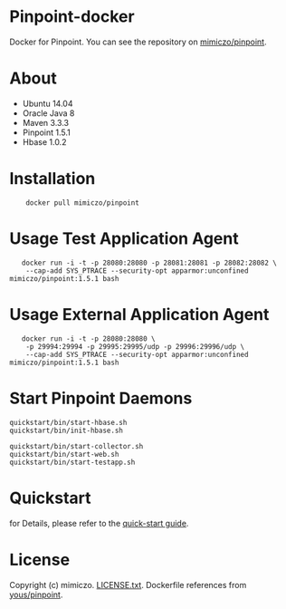 # Pinpoint-docker
Docker for Pinpoint. You can see the repository on [mimiczo/pinpoint](https://hub.docker.com/r/mimiczo/pinpoint/).

# About

* Ubuntu 14.04
* Oracle Java 8
* Maven 3.3.3
* Pinpoint 1.5.1
* Hbase 1.0.2

# Installation

```
    docker pull mimiczo/pinpoint
```

# Usage Test Application Agent

```
   docker run -i -t -p 28080:28080 -p 28081:28081 -p 28082:28082 \
    --cap-add SYS_PTRACE --security-opt apparmor:unconfined mimiczo/pinpoint:1.5.1 bash
```

# Usage External Application Agent

```
   docker run -i -t -p 28080:28080 \
    -p 29994:29994 -p 29995:29995/udp -p 29996:29996/udp \
    --cap-add SYS_PTRACE --security-opt apparmor:unconfined mimiczo/pinpoint:1.5.1 bash
```

# Start Pinpoint Daemons

```
quickstart/bin/start-hbase.sh
quickstart/bin/init-hbase.sh

quickstart/bin/start-collector.sh
quickstart/bin/start-web.sh
quickstart/bin/start-testapp.sh
```

# Quickstart

for Details, please refer to the [quick-start guide](https://github.com/naver/pinpoint/blob/master/quickstart/README.md).

# License

Copyright (c) mimiczo. [LICENSE.txt](https://github.com/mimiczo/pinpoint-docker/LICENSE.txt).
Dockerfile references from [yous/pinpoint](https://hub.docker.com/r/yous/pinpoint).